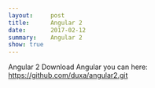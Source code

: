 ```yaml
---
layout:     post
title:      Angular 2
date:       2017-02-12
summary:    Angular 2
show: true
---
```


Angular 2 Download Angular you can here: https://github.com/duxa/angular2.git
